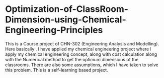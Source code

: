 # Optimization-of-ClassRoom-Dimension-using-Chemical-Engineering-Principles
This is a Course project of CHN-302 (Engineering Analysis and Modelling). Here basically , I have applied my chemical engineering project where I apply my chemical engineering concept, along with cost calculation along with the Numerical method to get the optimum dimensions of the classrooms. There are also some assumptions, which I have taken to solve this problem. This is a self-learning based project.
